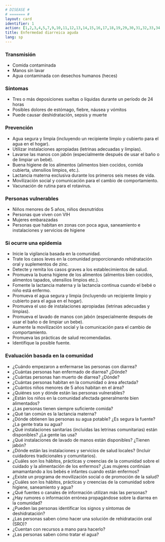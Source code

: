 ```yaml
---
# DISEASE #
# ======= #
layout: card
identifier: 1 
action: [1,2,3,4,5,7,9,10,11,12,13,14,15,16,17,18,19,29,30,31,32,33,34,39,43]
title: Enfermedad diarreica aguda
lang: sp
---
```


### Transmisión

- Comida contaminada
- Manos sin lavar
- Agua contaminada con desechos humanos (heces)

### Síntomas

- Tres o más deposiciones sueltas o líquidas durante un período de 24 horas 
- Posibles dolores de estómago, fiebre, náusea y vómitos
- Puede causar deshidratación, sepsis y muerte

### Prevención

- Agua segura y limpia (incluyendo un recipiente limpio y cubierto para el agua en el hogar).
- Utilizar instalaciones apropiadas (letrinas adecuadas y limpias).
- Lavarse las manos con jabón (especialmente después de usar el baño o de limpiar un bebé).
- Buena higiene de los alimentos (alimentos bien cocidos, comida cubierta, utensilios limpios, etc.).
- Lactancia materna exclusiva durante los primeros seis meses de vida.
- Movilización social y comunicación para el cambio de comportamiento.
- Vacunación de rutina para el rotavirus.

### Personas vulnerables

- Niños menores de 5 años, niños desnutridos
- Personas que viven con VIH
- Mujeres embarazadas
- Personas que habitan en zonas con poca agua, saneamiento e instalaciones y servicios de higiene

### Si ocurre una epidemia

- Inicie la vigilancia basada en la comunidad.
- Trate los casos leves en la comunidad proporcionando rehidratación oral y suplementos de zinc.
- Detecte y remita los casos graves a los establecimientos de salud.
- Promueva la buena higiene de los alimentos (alimentos bien cocidos, alimentos tapados, utensilios limpios etc.).
- Fomente la lactancia materna y la lactancia continua cuando el bebé o niño está enfermo.
- Promueva el agua segura y limpia (incluyendo un recipiente limpio y cubierto para el agua en el hogar).
- Promueva el uso de instalaciones apropiadas (letrinas adecuadas y limpias).
- Promueva el lavado de manos con jabón (especialmente después de usar el baño o de limpiar un bebe).
- Aumente la movilización social y la comunicación para el cambio de comportamiento.
- Promueva las prácticas de salud recomendadas.
- Identifique la posible fuente.

### Evaluación basada en la comunidad

- ¿Cuándo empezaron a enfermarse las personas con diarrea?
- ¿Cuántas personas han enfermado de diarrea? ¿Dónde?
- ¿Cuántas personas han muerto de diarrea? ¿Dónde?
- ¿Cuántas personas habitan en la comunidad o área afectada?
- ¿Cuántos niños menores de 5 años habitan en el área?
- ¿Quiénes son y dónde están las personas vulnerables?
- ¿Están los niños en la comunidad afectada generalmente bien alimentados?
- ¿Las personas tienen siempre suficiente comida?
- ¿Qué tan común es la lactancia materna?
- ¿Dónde obtienen las personas su agua potable? ¿Es segura la fuente? ¿La gente trata su agua?
- ¿Qué instalaciones sanitarias (incluidas las letrinas comunitarias) están disponibles? ¿La gente las usa?
- ¿Qué instalaciones de lavado de manos están disponibles? ¿Tienen jabón?
- ¿Dónde están las instalaciones y servicios de salud locales? (Incluir cuidadores tradicionales y comunitarios).
- ¿Cuáles son los hábitos, prácticas y creencias de la comunidad sobre el cuidado y la alimentación de los enfermos? ¿Las mujeres continúan amamantando a los bebés e infantes cuando están enfermos?
- ¿Existe un programa de movilización social o de promoción de la salud?
- ¿Cuáles son los hábitos, prácticas y creencias de la comunidad sobre higiene, saneamiento y agua?
- ¿Qué fuentes o canales de información utilizan más las personas?
- ¿Hay rumores o información errónea propagándose sobre la diarrea en la comunidad?
- ¿Pueden las personas identificar los signos y síntomas de deshidratación?
- ¿Las personas saben cómo hacer una solución de rehidratación oral (SRO)?
- ¿Cuentan con recursos a mano para hacerlo?
- ¿Las personas saben cómo tratar el agua?
